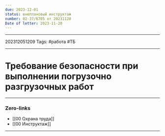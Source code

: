 ```yaml
---
due: 2023-12-01
status: внеплановый инструктаж
number: 02-37/6705 от 20231120
Date of letter: 2023-11-20
---
```

---
202312051209
Tags: #работа #ТБ

---
# Требование безопасности при выполнении погрузочно разгрузочных работ

---
### Zero-links

- [[00 Охрана труда]]
- [[00 Инструктаж]]

---